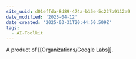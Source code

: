 ```yaml
---
site_uuid: d01effda-8d89-474a-b15e-5c227b9112a9
date_modified: '2025-04-12'
date_created: '2025-03-31T20:44:50.509Z'
tags:
  - AI-Toolkit
---
```






























































A product of [[Organizations/Google Labs]].

